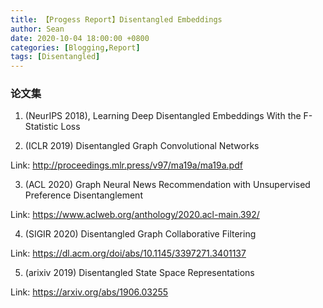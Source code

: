 ```yaml
---
title: 【Progess Report】Disentangled Embeddings
author: Sean
date: 2020-10-04 18:00:00 +0800
categories: [Blogging,Report]
tags: [Disentangled]
---
```


### 论文集


1. (NeurIPS 2018), Learning Deep Disentangled Embeddings With the F-Statistic Loss

2. (ICLR 2019) Disentangled Graph Convolutional Networks

Link: http://proceedings.mlr.press/v97/ma19a/ma19a.pdf

3. (ACL 2020) Graph Neural News Recommendation with Unsupervised Preference Disentanglement

Link: https://www.aclweb.org/anthology/2020.acl-main.392/

4. (SIGIR 2020) Disentangled Graph Collaborative Filtering

Link: https://dl.acm.org/doi/abs/10.1145/3397271.3401137

5. (arixiv 2019) Disentangled State Space Representations

Link: https://arxiv.org/abs/1906.03255
